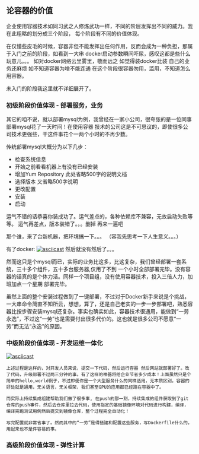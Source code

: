 ## 论容器的价值
   企业使用容器技术如同习武之人修炼武功一样，不同的阶层发挥出不同的威力。我在此粗略的划分成三个阶段，
每个阶段有不同的价值体现。

   在仅懂些皮毛的时候，容器非但不能发挥出任何作用，反而会成为一种负担，那属于入门之前的阶段，如看到一大串
docker启动参数瞬间吓尿，感叹这都是些什么玩意儿。。。 如对docker网络云里雾里，敬而远之  如觉得装docker比装
自己的业务还麻烦  如不知道容器为啥不能连通  在这个阶段很容器勿用，滥用，不知道怎么用容器。

   未入门的阶段我这里就不详细展开了。

### 初级阶段价值体现 - 部署服务，业务
   其它的咱不说，就以部署mysql为例，我曾经在一家小公司，很夸张的是一位同事部署mysql花了一天时间！在使用容器
技术的公司这是不可思议的，即使很多公司技术更强些，干这件事花个一两个小时的不再少数。

   传统部署mysql大概分为以下几步：
* 检查系统信息
* 开始之前看看机器上有没有已经安装
* 增加Yum Repository  此处省略500字的说明文档
* 选择版本 又省略500字说明
* 更改配置
* 安装
* 启动

运气不错的话恭喜你装成功了。运气差点的，各种依赖库不兼容，无故启动失败等等。 运气再差点，版本装错了。。。删掉
再来一遍吧

那个谁，来了台新机器，把环境搞一下。。。 （容我先思考一下人生意义。。。）

有了docker:
[![asciicast](https://asciinema.org/a/24hs8tx9gjn7htavyfkdlerf7.png)](https://asciinema.org/a/24hs8tx9gjn7htavyfkdlerf7)
然后就没有然后了。。。

   然而这只是个mysql而已，实际的业务比这多，比这复杂，我们曾经部署一套系统，三十多个组件，五十多台服务器,仅用了不到
一个小时全部部署完毕。没有容器的话真的是个体力活。同样一个项目组，没有使用容器技术，投入三倍人力，加班加点一个星期
部署完毕。

   虽然上面的整个安装过程做到了一键部署，不过对于Docker新手来说是个挑战，一大串命令简直不知所云，想想，算了，还是自己老实的一步一步部署吧，熟悉容器比按步骤安装mysql还复杂。事实也确实如此，容器技术很通用，能做到“一劳永逸”，不过这“一劳”也是需要付出很多代价的。这也就是很多公司不愿意“一劳”而无法“永逸”的原因。

### 中级阶段价值体现 - 开发运维一体化
[![asciicast](https://asciinema.org/a/dlf9exnpkmt0qxtenxy7vynrf.png)](https://asciinema.org/a/dlf9exnpkmt0qxtenxy7vynrf)

    上述过程是这样的，对开发人员来说，提交一下代码，然后运行容器 然后网站就部署好了。改了代码，升级部署不过两三分钟的事。有了这样的神器将给企业节省多少成本！上面虽然只是个简单的hello,world例子，不过即便你是一个大型服务什么的同样适用，无本质区别。容器的好处就是通用，无关语言，无关框架，我们甚至GPU的应用都已经跑在容器中了。

    而实际上持续集成组建帮助我们做了很多事, 在push的那一刻，持续集成的组件获取到了git仓库的push事件，然后去仓库里拉去代码，使用指定的基础镜像环境对代码进行构建，编译，编译完跑测试用例然后提交到镜像仓库，整个过程完全自动化！ 

    写完配置就非常省事了。然而其中的“一劳”是得搭建和配置这些服务，写Dockerfile什么的，用起来也不是件容易的事。

### 高级阶段价值体现 - 弹性计算
